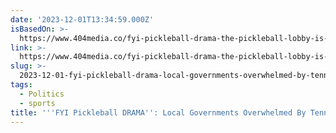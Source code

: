 ```yaml
---
date: '2023-12-01T13:34:59.000Z'
isBasedOn: >-
  https://www.404media.co/fyi-pickleball-drama-the-pickleball-lobby-is-overwhelming-local-governments-nationwide/
link: >-
  https://www.404media.co/fyi-pickleball-drama-the-pickleball-lobby-is-overwhelming-local-governments-nationwide/
slug: >-
  2023-12-01-fyi-pickleball-drama-local-governments-overwhelmed-by-tennis-pickleball
tags:
  - Politics
  - sports
title: '''FYI Pickleball DRAMA'': Local Governments Overwhelmed By Tennis-Pickleball '
---
```


